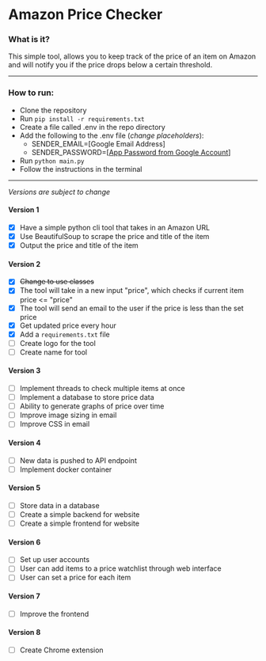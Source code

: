 # Amazon Price Checker

### What is it?

This simple tool, allows you to keep track of the price of an item on Amazon and will notify you if the price drops below a certain threshold.

---

### How to run:

- Clone the repository
- Run `pip install -r requirements.txt`
- Create a file called .env in the repo directory
- Add the following to the .env file (*change placeholders*):
    - SENDER_EMAIL=[Google Email Address]
    - SENDER_PASSWORD=[[App Password from Google Account](https://support.google.com/mail/answer/185833?hl=en)]
- Run `python main.py`
- Follow the instructions in the terminal

---

*Versions are subject to change*

#### Version 1
- [X] Have a simple python cli tool that takes in an Amazon URL
- [X] Use BeautifulSoup to scrape the price and title of the item
- [X] Output the price and title of the item

#### Version 2

- [X] ~~Change to use classes~~
- [X] The tool will take in a new input "price", which checks if current item price <= "price"
- [X] The tool will send an email to the user if the price is less than the set price
- [X] Get updated price every hour
- [X] Add a `requirements.txt` file
- [ ] Create logo for the tool
- [ ] Create name for tool

#### Version 3
- [ ] Implement threads to check multiple items at once
- [ ] Implement a database to store price data
- [ ] Ability to generate graphs of price over time
- [ ] Improve image sizing in email
- [ ] Improve CSS in email

#### Version 4
- [ ] New data is pushed to API endpoint
- [ ] Implement docker container

#### Version 5
- [ ] Store data in a database
- [ ] Create a simple backend for website
- [ ] Create a simple frontend for website

#### Version 6
- [ ] Set up user accounts
- [ ] User can add items to a price watchlist through web interface
- [ ] User can set a price for each item

#### Version 7
- [ ] Improve the frontend

#### Version 8
- [ ] Create Chrome extension
